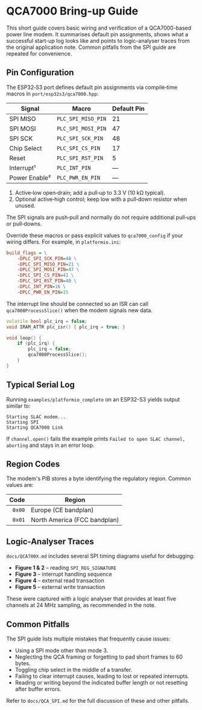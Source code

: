 # QCA7000 Bring-up Guide

This short guide covers basic wiring and verification of a QCA7000-based power line modem. It summarises default pin assignments, shows what a successful start-up log looks like and points to logic-analyser traces from the original application note. Common pitfalls from the SPI guide are repeated for convenience.

## Pin Configuration

The ESP32‑S3 port defines default pin assignments via compile‑time
macros in `port/esp32s3/qca7000.hpp`:

| Signal        | Macro                | Default Pin |
|---------------|----------------------|-------------|
| SPI MISO      | `PLC_SPI_MISO_PIN`   | 21          |
| SPI MOSI      | `PLC_SPI_MOSI_PIN`   | 47          |
| SPI SCK       | `PLC_SPI_SCK_PIN`    | 48          |
| Chip Select   | `PLC_SPI_CS_PIN`     | 17          |
| Reset         | `PLC_SPI_RST_PIN`    | 5           |
| Interrupt¹    | `PLC_INT_PIN`        | —           |
| Power Enable² | `PLC_PWR_EN_PIN`     | —           |

1. Active‑low open‑drain; add a pull‑up to 3.3 V (10 kΩ typical).
2. Optional active‑high control; keep low with a pull‑down resistor when
   unused.

The SPI signals are push‑pull and normally do not require additional
pull‑ups or pull‑downs.

Override these macros or pass explicit values to `qca7000_config` if your
wiring differs. For example, in `platformio.ini`:

```ini
build_flags = \
    -DPLC_SPI_SCK_PIN=48 \
    -DPLC_SPI_MISO_PIN=21 \
    -DPLC_SPI_MOSI_PIN=47 \
    -DPLC_SPI_CS_PIN=41 \
    -DPLC_SPI_RST_PIN=40 \
    -DPLC_INT_PIN=16 \
    -DPLC_PWR_EN_PIN=15
```

The interrupt line should be connected so an ISR can call
`qca7000ProcessSlice()` when the modem signals new data.

```cpp
volatile bool plc_irq = false;
void IRAM_ATTR plc_isr() { plc_irq = true; }

void loop() {
    if (plc_irq) {
        plc_irq = false;
        qca7000ProcessSlice();
    }
}
```

## Typical Serial Log

Running `examples/platformio_complete` on an ESP32-S3 yields output similar to:

```text
Starting SLAC modem...
Starting SPI
Starting QCA7000 Link
```

If `channel.open()` fails the example prints `Failed to open SLAC channel, aborting` and stays in an error loop.

## Region Codes

The modem's PIB stores a byte identifying the regulatory region. Common values are:

| Code | Region |
|-----:|-------|
| `0x00` | Europe (CE bandplan) |
| `0x01` | North America (FCC bandplan) |

## Logic-Analyser Traces

`docs/QCA700X.md` includes several SPI timing diagrams useful for debugging:

- **Figure 1 & 2** – reading `SPI_REG_SIGNATURE`
- **Figure 3** – interrupt handling sequence
- **Figure 4** – external read transaction
- **Figure 5** – external write transaction

These were captured with a logic analyser that provides at least five channels at 24 MHz sampling, as recommended in the note.

## Common Pitfalls

The SPI guide lists multiple mistakes that frequently cause issues:

- Using a SPI mode other than mode 3.
- Neglecting the QCA framing or forgetting to pad short frames to 60 bytes.
- Toggling chip select in the middle of a transfer.
- Failing to clear interrupt causes, leading to lost or repeated interrupts.
- Reading or writing beyond the indicated buffer length or not resetting after buffer errors.

Refer to `docs/QCA_SPI.md` for the full discussion of these and other pitfalls.

